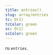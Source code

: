 ```yaml
---
title: entries()
slug: array/entries
tc: O(1)
tcColor: green
sc: O(1)
scColor: green
---
```

ru `entries`.